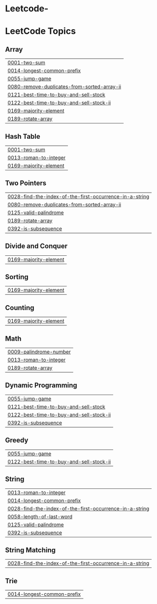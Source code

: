 # Leetcode-
<!---LeetCode Topics Start-->
# LeetCode Topics
## Array
|  |
| ------- |
| [0001-two-sum](https://github.com/shivani1021/Leetcode-/tree/master/0001-two-sum) |
| [0014-longest-common-prefix](https://github.com/shivani1021/Leetcode-/tree/master/0014-longest-common-prefix) |
| [0055-jump-game](https://github.com/shivani1021/Leetcode-/tree/master/0055-jump-game) |
| [0080-remove-duplicates-from-sorted-array-ii](https://github.com/shivani1021/Leetcode-/tree/master/0080-remove-duplicates-from-sorted-array-ii) |
| [0121-best-time-to-buy-and-sell-stock](https://github.com/shivani1021/Leetcode-/tree/master/0121-best-time-to-buy-and-sell-stock) |
| [0122-best-time-to-buy-and-sell-stock-ii](https://github.com/shivani1021/Leetcode-/tree/master/0122-best-time-to-buy-and-sell-stock-ii) |
| [0169-majority-element](https://github.com/shivani1021/Leetcode-/tree/master/0169-majority-element) |
| [0189-rotate-array](https://github.com/shivani1021/Leetcode-/tree/master/0189-rotate-array) |
## Hash Table
|  |
| ------- |
| [0001-two-sum](https://github.com/shivani1021/Leetcode-/tree/master/0001-two-sum) |
| [0013-roman-to-integer](https://github.com/shivani1021/Leetcode-/tree/master/0013-roman-to-integer) |
| [0169-majority-element](https://github.com/shivani1021/Leetcode-/tree/master/0169-majority-element) |
## Two Pointers
|  |
| ------- |
| [0028-find-the-index-of-the-first-occurrence-in-a-string](https://github.com/shivani1021/Leetcode-/tree/master/0028-find-the-index-of-the-first-occurrence-in-a-string) |
| [0080-remove-duplicates-from-sorted-array-ii](https://github.com/shivani1021/Leetcode-/tree/master/0080-remove-duplicates-from-sorted-array-ii) |
| [0125-valid-palindrome](https://github.com/shivani1021/Leetcode-/tree/master/0125-valid-palindrome) |
| [0189-rotate-array](https://github.com/shivani1021/Leetcode-/tree/master/0189-rotate-array) |
| [0392-is-subsequence](https://github.com/shivani1021/Leetcode-/tree/master/0392-is-subsequence) |
## Divide and Conquer
|  |
| ------- |
| [0169-majority-element](https://github.com/shivani1021/Leetcode-/tree/master/0169-majority-element) |
## Sorting
|  |
| ------- |
| [0169-majority-element](https://github.com/shivani1021/Leetcode-/tree/master/0169-majority-element) |
## Counting
|  |
| ------- |
| [0169-majority-element](https://github.com/shivani1021/Leetcode-/tree/master/0169-majority-element) |
## Math
|  |
| ------- |
| [0009-palindrome-number](https://github.com/shivani1021/Leetcode-/tree/master/0009-palindrome-number) |
| [0013-roman-to-integer](https://github.com/shivani1021/Leetcode-/tree/master/0013-roman-to-integer) |
| [0189-rotate-array](https://github.com/shivani1021/Leetcode-/tree/master/0189-rotate-array) |
## Dynamic Programming
|  |
| ------- |
| [0055-jump-game](https://github.com/shivani1021/Leetcode-/tree/master/0055-jump-game) |
| [0121-best-time-to-buy-and-sell-stock](https://github.com/shivani1021/Leetcode-/tree/master/0121-best-time-to-buy-and-sell-stock) |
| [0122-best-time-to-buy-and-sell-stock-ii](https://github.com/shivani1021/Leetcode-/tree/master/0122-best-time-to-buy-and-sell-stock-ii) |
| [0392-is-subsequence](https://github.com/shivani1021/Leetcode-/tree/master/0392-is-subsequence) |
## Greedy
|  |
| ------- |
| [0055-jump-game](https://github.com/shivani1021/Leetcode-/tree/master/0055-jump-game) |
| [0122-best-time-to-buy-and-sell-stock-ii](https://github.com/shivani1021/Leetcode-/tree/master/0122-best-time-to-buy-and-sell-stock-ii) |
## String
|  |
| ------- |
| [0013-roman-to-integer](https://github.com/shivani1021/Leetcode-/tree/master/0013-roman-to-integer) |
| [0014-longest-common-prefix](https://github.com/shivani1021/Leetcode-/tree/master/0014-longest-common-prefix) |
| [0028-find-the-index-of-the-first-occurrence-in-a-string](https://github.com/shivani1021/Leetcode-/tree/master/0028-find-the-index-of-the-first-occurrence-in-a-string) |
| [0058-length-of-last-word](https://github.com/shivani1021/Leetcode-/tree/master/0058-length-of-last-word) |
| [0125-valid-palindrome](https://github.com/shivani1021/Leetcode-/tree/master/0125-valid-palindrome) |
| [0392-is-subsequence](https://github.com/shivani1021/Leetcode-/tree/master/0392-is-subsequence) |
## String Matching
|  |
| ------- |
| [0028-find-the-index-of-the-first-occurrence-in-a-string](https://github.com/shivani1021/Leetcode-/tree/master/0028-find-the-index-of-the-first-occurrence-in-a-string) |
## Trie
|  |
| ------- |
| [0014-longest-common-prefix](https://github.com/shivani1021/Leetcode-/tree/master/0014-longest-common-prefix) |
<!---LeetCode Topics End-->